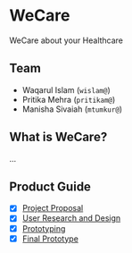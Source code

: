 # WeCare
WeCare about your Healthcare

## Team
* Waqarul Islam (`wislam@`)
* Pritika Mehra (`pritikam@`)
* Manisha Sivaiah (`mtumkur@`)

## What is WeCare?
...

## Product Guide
- [x] [Project Proposal](deliverables/ProjectProposal.pdf)
- [x] [User Research and Design](deliverables/UserResearch_Design.pdf)
- [x] [Prototyping](deliverables/Prototyping.pdf)
- [x] [Final Prototype](deliverables/FinalPrototype.pdf)
